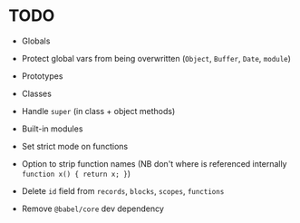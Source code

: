 # TODO

* Globals
* Protect global vars from being overwritten (`Object`, `Buffer`, `Date`, `module`)
* Prototypes
* Classes
* Handle `super` (in class + object methods)
* Built-in modules
* Set strict mode on functions
* Option to strip function names (NB don't where is referenced internally `function x() { return x; }`)

* Delete `id` field from `records`, `blocks`, `scopes`, `functions`
* Remove `@babel/core` dev dependency
